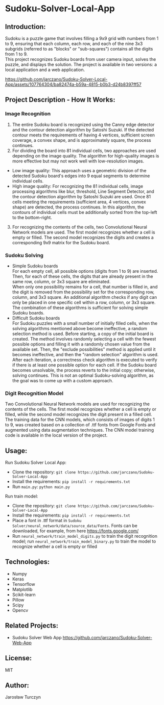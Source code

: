 # Sudoku-Solver-Local-App

## Introduction:
Sudoku is a puzzle game that involves filling a 9x9 grid with numbers from 1 to 9, ensuring that each column, each row, and each of the nine 3x3 subgrids (referred to as "blocks" or "sub-squares") contains all the digits from 1 to 9.  
This project recognizes Sudoku boards from user camera input, solves the puzzle, and displays the solution. The project is available in two versions: a local application and a web application.

https://github.com/jarczano/Sudoku-Solver-Local-App/assets/107764304/ba82474a-b59a-4815-b0b3-d24b8397ff57

## Project Description - How It Works:

### Image Recognition  
1. The entire Sudoku board is recognized using the Canny edge detector and the contour detection algorithm by Satoshi Suzuki. If the detected contour meets the requirements of having 4 vertices, sufficient screen coverage, a convex shape, and is approximately square, the process continues.  
2. For dividing the board into 81 individual cells, two approaches are used depending on the image quality. The algorithm for high-quality images is more effective but may not work well with low-resolution images.  
- Low image quality: This approach uses a geometric division of the detected Sudoku board's edges into 9 equal segments to determine individual cells.  
- High image quality: For recognizing the 81 individual cells, image processing algorithms like blur, threshold, Line Segment Detector, and the contour detection algorithm by Satoshi Suzuki are used. Once 81 cells meeting the requirements (sufficient area, 4 vertices, convex shape) are detected, the process continues. In this algorithm, the contours of individual cells must be additionally sorted from the top-left to the bottom-right.  
3. For recognizing the contents of the cells, two Convolutional Neural Network models are used. The first model recognizes whether a cell is empty or filled. The second model recognizes the digits and creates a corresponding 9x9 matrix for the Sudoku board.  

### Sudoku Solving
- Simple Sudoku boards  
For each empty cell, all possible options (digits from 1 to 9) are inserted. Then, for each of these cells, the digits that are already present in the same row, column, or 3x3 square are eliminated.  
When only one possibility remains for a cell, that number is filled in, and the digit is removed from the possibility set for the corresponding row, column, and 3x3 square. An additional algorithm checks if any digit can only be placed in one specific cell within a row, column, or 3x3 square. The combination of these algorithms is sufficient for solving simple Sudoku boards.
- Difficult Sudoku boards  
For Sudoku puzzles with a small number of initially filled cells, when the solving algorithms mentioned above become ineffective, a random selection method is used. Before starting, a copy of the initial board is created. The method involves randomly selecting a cell with the fewest possible options and filling it with a randomly chosen value from the available set. Then, the "exclude possibilities" method is applied until it becomes ineffective, and then the "random selection" algorithm is used.  
After each iteration, a correctness check algorithm is executed to verify if there is at least one possible option for each cell. If the Sudoku board becomes unsolvable, the process reverts to the initial copy; otherwise, solving continues. This is not an optimal Sudoku-solving algorithm, as the goal was to come up with a custom approach.

### Digit Recognition Model
Two Convolutional Neural Network models are used for recognizing the contents of the cells. The first model recognizes whether a cell is empty or filled, while the second model recognizes the digit present in a filled cell.
The training data for the CNN models, which consists of images of digits 1 to 9, was created based on a collection of .ttf fonts from Google Fonts and augmented using data augmentation techniques.
The CNN model training code is available in the local version of the project.

## Usage:

Run Sudoku Solver Local App:
- Clone the repository: `git clone https://github.com/jarczano/Sudoku-Solver-Local-App`
- Install the requirements: `pip install -r requirements.txt`
- Run `main.py`: `python main.py`  

Run train model:
- Clone the repository: `git clone https://github.com/jarczano/Sudoku-Solver-Local-App`
- Install the requirements: `pip install -r requirements.txt`
- Place a font in .ttf format in `Sudoku Solver/neural_network/data/source_data/Fonts`. Fonts can be downloaded, for example, from here https://fonts.google.com/
- Run `neural_network/train_model_digits.py` to train the digit recognition model; run `neural_network/train_model_binary.py` to train the model to recognize whether a cell is empty or filled



## Technologies:
- Numpy
- Keras
- Tensorflow
- Matplotlib
- Scikit-learn
- Pillow
- Scipy
- Opencv

## Related Projects:
- Sudoku Solver Web App https://github.com/jarczano/Sudoku-Solver-Web-App
## License:
MIT

## Author:
Jarosław Turczyn

